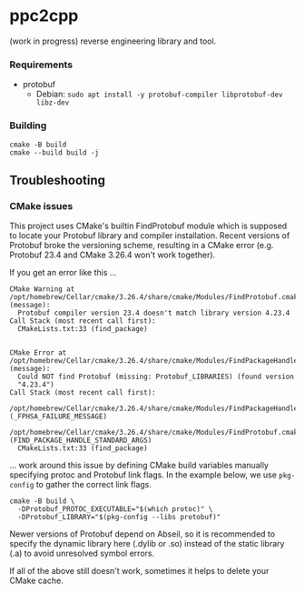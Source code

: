 # ppc2cpp
(work in progress) reverse engineering library and tool.

### Requirements
- protobuf
  - Debian: `sudo apt install -y protobuf-compiler libprotobuf-dev libz-dev`

### Building
```
cmake -B build
cmake --build build -j
```

## Troubleshooting

### CMake issues

This project uses CMake's builtin FindProtobuf module which is supposed
to locate your Protobuf library and compiler installation.  Recent
versions of Protobuf broke the versioning scheme, resulting in a CMake
error (e.g. Protobuf 23.4 and CMake 3.26.4 won't work together).

If you get an error like this ...

```
CMake Warning at /opt/homebrew/Cellar/cmake/3.26.4/share/cmake/Modules/FindProtobuf.cmake:524 (message):
  Protobuf compiler version 23.4 doesn't match library version 4.23.4
Call Stack (most recent call first):
  CMakeLists.txt:33 (find_package)


CMake Error at /opt/homebrew/Cellar/cmake/3.26.4/share/cmake/Modules/FindPackageHandleStandardArgs.cmake:230 (message):
  Could NOT find Protobuf (missing: Protobuf_LIBRARIES) (found version
  "4.23.4")
Call Stack (most recent call first):
  /opt/homebrew/Cellar/cmake/3.26.4/share/cmake/Modules/FindPackageHandleStandardArgs.cmake:600 (_FPHSA_FAILURE_MESSAGE)
  /opt/homebrew/Cellar/cmake/3.26.4/share/cmake/Modules/FindProtobuf.cmake:650 (FIND_PACKAGE_HANDLE_STANDARD_ARGS)
  CMakeLists.txt:33 (find_package)
```

... work around this issue by defining CMake build variables manually
specifying protoc and Protobuf link flags.  In the example below, we
use `pkg-config` to gather the correct link flags.

```
cmake -B build \
  -DProtobuf_PROTOC_EXECUTABLE="$(which protoc)" \
  -DProtobuf_LIBRARY="$(pkg-config --libs protobuf)"
```

Newer versions of Protobuf depend on Abseil, so it is recommended to
specify the dynamic library here (.dylib or .so) instead of the static
library (.a) to avoid unresolved symbol errors.

If all of the above still doesn't work, sometimes it helps to delete
your CMake cache.
